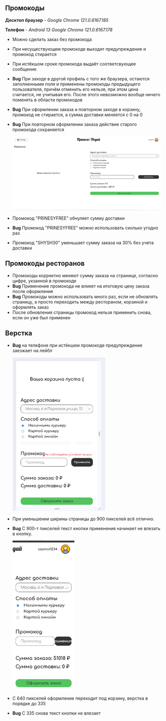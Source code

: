 ## Промокоды

**Десктоп браузер** - _Google Chrome 121.0.6167.185_ 

**Телефон** - _Android 13 Google Chrome 121.0.6167.178_

- Можно сделать заказ без промокода
- При несуществующем промокоде выходит предупреждение и промокод стирается
- При истёкшом сроке промокода выдаёт соответсвующее сообщение
- **Bug** При заходе в другой профиль с того же браузера, остаются заполненными поля и применены промокоды предыдущего пользователя, причём отменить его нельзя, при этом цена считается, не учитывая его. После этого невозможно вообще ничего поменять в области промокодов
- **Bug** При оформлении заказа и повторном заходе в корзину, промокод не стирается, а сумма доставки меняется с 0 на 0
- **Bug** При повторном оформлении заказа действие старого промокода сохраняется

    <img src="img/fantom_promo.png" width=600> 

- Промокод "PRINESYFREE" обнуляет сумму доставки
- **Bug** Промокод "PRINESYFREE" можно использовать сколько угодно раз
- Промокод "SHYSH30" уменьшает сумму заказа на 30% без учета доставки

## Промокоды ресторанов

- Промокоды корректно меняют сумму заказа на странице, согласно цифре, укзанной в промокоде
- **Bug** Применение промокода не влияет на итоговую цену заказа после оформления
- **Bug** Промокоды можно использовать много раз, если не обновлять страницу, а просто переходить между рестораном, корзиной и оформлять заказ
- После обновления страницы промокод нельзя применить снова, если он уже был применен

## Верстка
- **Bug** на телефоне при истёкшем промокоде предупреждение заезжает на лейбл

    <img src="img/promo_verstka.png" width=300>

- При уменьшении ширины страницы до 900 пикселей всё отлично.
- **Bug** С 900-т пикселей текст кнопки применения начинает не влезать в кнопку.
   
    <img src="img/button_verstka.png" width=200>
    
- С 640 пикселей оформление переходит под корзину, верстка в порядке до 335
- **Bug** С 335 снова текст кнопки не влезает
